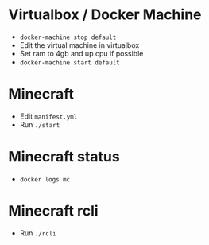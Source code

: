 # Virtualbox / Docker Machine
- `docker-machine stop default`
- Edit the virtual machine in virtualbox
- Set ram to 4gb and up cpu if possible
- `docker-machine start default`

# Minecraft
- Edit `manifest.yml`
- Run `./start`

# Minecraft status
- `docker logs mc`

# Minecraft rcli
- Run `./rcli`
